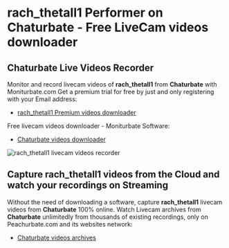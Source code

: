 # rach_thetall1 Performer on Chaturbate - Free LiveCam videos downloader

## Chaturbate Live Videos Recorder

Monitor and record livecam videos of **rach_thetall1** from **Chaturbate** with Moniturbate.com
Get a premium trial for free by just and only registering with your Email address:
* [rach_thetall1 Premium videos downloader](https://moniturbate.com/request-demo-licence-key.html)

Free livecam videos downloader - Moniturbate Software:
* [Chaturbate videos downloader](https://moniturbate.com/moniturbate-download-software.html)

![rach_thetall1 livecam videos recorder](https://peachurnet.com/templates/moniturbate-software.png)


## Capture rach_thetall1 videos from the Cloud and watch your recordings on Streaming

Without the need of downloading a software, capture **rach_thetall1** livecam videos from **Chaturbate** 100% online.
Watch Livecam archives from **Chaturbate** unlimitedly from thousands of existing recordings, only on Peachurbate.com and its websites network:
* [Chaturbate videos archives](https://peachurnet.com/)